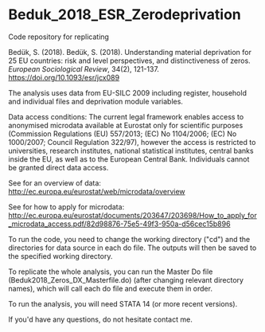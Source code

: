 # Beduk_2018_ESR_Zerodeprivation
Code repository for replicating

Bedük, S. (2018). Bedük, S. (2018). Understanding material deprivation for 25 EU countries: risk and level perspectives, and distinctiveness of zeros. _European Sociological Review_, 34(2), 121-137. https://doi.org/10.1093/esr/jcx089

The analysis uses data from EU-SILC 2009 including register, household and individual files and deprivation module variables.

Data access conditions: The current legal framework enables access to anonymised microdata available at Eurostat only for scientific purposes (Commission Regulations (EU) 557/2013; (EC) No 1104/2006; (EC) No 1000/2007; Council Regulation 322/97), however the access is restricted to universities, research institutes, national statistical institutes, central banks inside the EU, as well as to the European Central Bank. Individuals cannot be granted direct data access.

See for an overview of data: http://ec.europa.eu/eurostat/web/microdata/overview

See for how to apply for microdata: http://ec.europa.eu/eurostat/documents/203647/203698/How_to_apply_for_microdata_access.pdf/82d98876-75e5-49f3-950a-d56cec15b896

To run the code, you need to change the working directory ("cd") and the directories for data source in each do file. The outputs will then be saved to the specified working directory.

To replicate the whole analysis, you can run the Master Do file (Beduk2018_Zeros_DX_Masterfile.do) (after changing relevant directory names), which will call each do file and execute them in order.

To run the analysis, you will need STATA 14 (or more recent versions).

If you'd have any questions, do not hesitate contact me.
